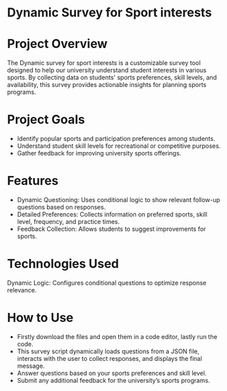 # Dynamic Survey for Sport interests

# Project Overview
The Dynamic survey for sport interests is a customizable survey tool designed to help our university understand student interests in various sports. By collecting data on students' sports preferences, skill levels, and availability, this survey provides actionable insights for planning sports programs.

# Project Goals
- Identify popular sports and participation preferences among students.
- Understand student skill levels for recreational or competitive purposes.
- Gather feedback for improving university sports offerings.

# Features

- Dynamic Questioning: Uses conditional logic to show relevant follow-up questions based on responses.
- Detailed Preferences: Collects information on preferred sports, skill level, frequency, and practice times.
- Feedback Collection: Allows students to suggest improvements for sports.

# Technologies Used

 Dynamic Logic: Configures conditional questions to optimize response relevance.

# How to Use

- Firstly download the files and open them in a code editor, lastly run the code.
- This survey script dynamically loads questions from a JSON file, interacts with the user 
 to collect responses, and displays the final message.
- Answer questions based on your sports preferences and skill level.
- Submit any additional feedback for the university’s sports programs.



